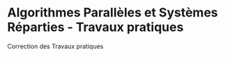 # Algorithmes Parallèles et Systèmes Réparties - Travaux pratiques

Correction des Travaux pratiques
